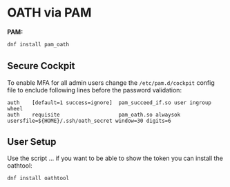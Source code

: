 # OATH via PAM

**PAM:**

```bash
dnf install pam_oath
```

## Secure Cockpit

To enable MFA for all admin users change the `/etc/pam.d/cockpit` config file to enclude following lines before the password validation:

```
auth    [default=1 success=ignore]  pam_succeed_if.so user ingroup wheel
auth    requisite                   pam_oath.so alwaysok usersfile=${HOME}/.ssh/oath_secret window=30 digits=6
```

## User Setup

Use the script ... if you want to be able to show the token you can install the oathtool:

```bash
dnf install oathtool
```

